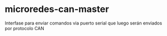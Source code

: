 # microredes-can-master
Interfase para enviar comandos via puerto serial que luego serán enviados por protocolo CAN
